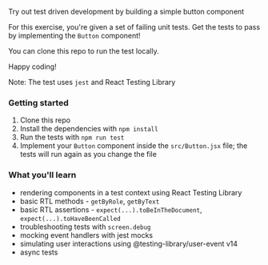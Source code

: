 Try out test driven development by building a simple button component

For this exercise, you're given a set of failing unit tests.
Get the tests to pass by implementing the `Button` component!

You can clone this repo to run the test locally.

Happy coding!

Note: The test uses `jest` and React Testing Library

### Getting started

1. Clone this repo
2. Install the dependencies with `npm install`
3. Run the tests with `npm run test`
4. Implement your `Button` component inside the `src/Button.jsx` file; the tests will run again as you change the file

### What you'll learn

- rendering components in a test context using React Testing Library
- basic RTL methods - `getByRole`, `getByText`
- basic RTL assertions - `expect(...).toBeInTheDocument`, `expect(...).toHaveBeenCalled`
- troubleshooting tests with `screen.debug`
- mocking event handlers with jest mocks
- simulating user interactions using @testing-library/user-event v14
- async tests
